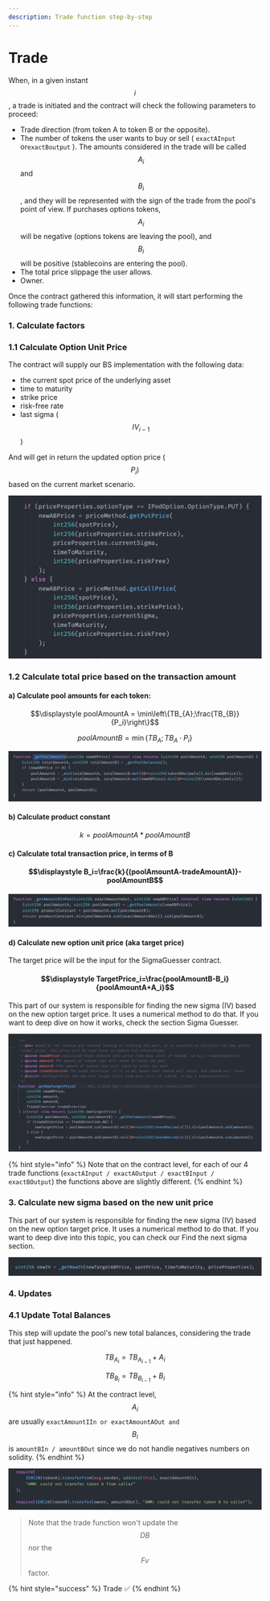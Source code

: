 ```yaml
---
description: Trade function step-by-step
---
```


# Trade



When, in a given instant $$i$$, a trade is initiated and the contract will check the following parameters to proceed:

* Trade direction \(from token A to token B or the opposite\).
* The number of tokens the user wants to buy or sell \( `exactAInput` or`exactBoutput` \). The amounts considered in the trade will be called $$A_i$$ and $$B_i$$ , and they will be represented with the sign of the trade from the pool's point of view. If purchases options tokens, $$A_i$$ will be negative \(options tokens are leaving the pool\), and $$B_i$$will be positive \(stablecoins are entering the pool\).
* The total price slippage the user allows.
* Owner.

Once the contract gathered this information, it will start performing the following trade functions:

### 1. Calculate factors

### 1.1 Calculate Option Unit Price

The contract will supply our BS implementation with the following data:

* the current spot price of the underlying asset
* time to maturity
* strike price
* risk-free rate
* last sigma \($$IV_{i-1}$$\)

And will get in return the updated option price \($$P_i)$$ based on the current market scenario.

![inside \_calculateNewABPrice function on optionAMMPool](../../../.gitbook/assets/screen-shot-2021-01-13-at-02.56.39.png)

### 1.2 Calculate total price based on the transaction amount

#### a\) Calculate pool amounts for each token:

$$\displaystyle poolAmountA = \min\left\{TB_{A};\frac{TB_{B}}{P_i}\right\}$$ 

$$\displaystyle poolAmountB = \min\left\{TB_{A};{TB_{A}}\cdot {P_i}\right\}$$ 

![\_getPoolAmounts at OptionAMMPool.sol](../../../.gitbook/assets/screen-shot-2021-01-13-at-03.00.16.png)

#### b\) Calculate product constant

$$k=poolAmountA*poolAmountB$$ 

#### c\) Calculate total transaction price, in terms of B

#### $$\displaystyle B_i=\frac{k}{(poolAmountA-tradeAmountA)}-poolAmountB$$ 

![](../../../.gitbook/assets/screen-shot-2021-01-13-at-03.06.11.png)

#### d\) Calculate new option unit price \(aka target price\)

The target price will be the input for the SigmaGuesser contract.

#### $$\displaystyle TargetPrice_i=\frac{poolAmountB-B_i}{poolAmountA+A_i}$$

This part of our system is responsible for finding the new sigma \(IV\) based on the new option target price. It uses a numerical method to do that. If you want to deep dive on how it works, check the section Sigma Guesser.

![](../../../.gitbook/assets/screen-shot-2021-04-01-at-22.58.39.png)

{% hint style="info" %}
Note that on the contract level, for each of our 4 trade functions \(`exactAInput / exactAOutput / exactBInput / exactBOutput`\) the functions above are slightly different.
{% endhint %}

### 3. Calculate new sigma based on the new unit price

This part of our system is responsible for finding the new sigma \(IV\) based on the new option target price. It uses a numerical method to do that. If you want to deep dive into this topic, you can check our Find the next sigma section.

![newIV variable on any of the trade functions at OptionAMMPool](../../../.gitbook/assets/screen-shot-2021-01-13-at-03.09.59.png)

### 4. Updates

### 4.1 Update Total Balances

This step will update the pool's new total balances, considering the trade that just happened. 

$$TB_{A_{i}}=TB_{A_{i-1}} +A_i$$ 

$$TB_{B_{i}}=TB_{B_{i-1}} +B_i$$ 

{% hint style="info" %}
At the contract level,  $$A_{i}$$ are usually `exactAmountIIn or exactAmountAOut and` $$B_{i}$$ is `amountBIn / amountBOut` since we do not handle negatives numbers on solidity.
{% endhint %}

![](../../../.gitbook/assets/screen-shot-2021-01-13-at-02.46.54.png)

> Note that the trade function won't update the $$DB$$ nor the $$Fv$$ factor.

{% hint style="success" %}
Trade ✅
{% endhint %}

